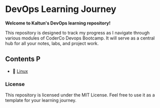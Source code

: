 # DevOps Learning Journey

**Welcome to Kaltun's DevOps learning repository!**

This repository is designed to track my progress as I navigate through various modules of CoderCo Devops Bootcamp. It will serve as a central hub for all your notes, labs, and project work. 



## Contents P
- 📖 [Linux ](./linux/README.md)




### License

This repository is licensed under the MIT License. Feel free to use it as a template for your learning journey.
